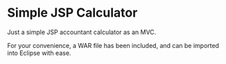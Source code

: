 Simple JSP Calculator
=====================

Just a simple JSP accountant calculator as an MVC.

For your convenience, a WAR file has been included, and can be imported into Eclipse with ease. 
